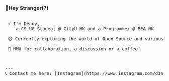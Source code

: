 ### 👋Hey Stranger(?)
<pre>

 ⚡ I'm Denny,
    a CS UG Student @ CityU HK and a Programmer @ BEA HK

 😄 Currently exploring the world of Open Source and various CS fields 

 💬 HMU for collaboration, a discussion or a coffee!
 
<pre/>

---
📞 Contact me here: [Instagram](https://www.instagram.com/d3ncity/) , [Email](mailto:dvarghese2-c@my.cityu.edu.hk) or Discord (d3ncity#1950) 

